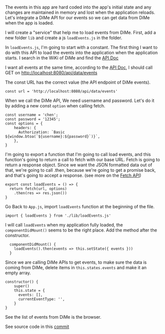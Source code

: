 The events in this app are hard coded into the app's initial state and any changes are maintained in memory and lost when the application reloads. Let's integrate a DiMe API for our events so we can get data from DiMe when the app is loaded.

I will create a "service" that help me to load events from DiMe. First, add a new folder `lib` and create a js `loadEvents.js` in the folder.

In `loadEvents.js`, I'm going to start with a constant. The first thing I want to do with this API to load the events into the application when the application starts. I search in the WiKi of DiMe and find the [API Doc](https://github.com/HIIT/dime-server/wiki/API)

I want all events at the same time, according to the [API Doc](http://www.hiit.fi/g/reknow/apidoc/dime-server/#api-Events-GetAll), I should call GET on <http://localhost:8080/api/data/events>

The const URL has the correct value (the API endpoint of DiMe events).
```
const url = 'http://localhost:8080/api/data/events'
```

When we call the DiMe API, We need username and password. Let's do it by adding a new const `option` when calling fetch.

```
const username = 'chen';
const password = '12345';
const options = {
    headers: {
      Authorization: `Basic ${window.btoa(`${username}:${password}`)}`,
    },
}
```

I'm going to export a function that I'm going to call load events, and this function's going to return a call to fetch with our base URL. Fetch is going to return a response object. Since we want the JSON formatted data out of that, we're going to call .then, because we're going to get a promise back, and that's going to accept a response. (see more on the [Fetch API](https://developer.mozilla.org/en-US/docs/Web/API/Fetch_API))

```
export const loadEvents = () => {
  return fetch(url, options)
    .then(res => res.json())
}
```

Go Back to `App.js`, import `loadEvents` function at the beginning of the file.

```
import { loadEvents } from './lib/loadEvents.js'
```
I will call `loadEvents` when my application fully loaded, the `componentDidMount()` seems to be the right place. Add the method after the constructor.
```
  componentDidMount() {
    loadEvents().then(events => this.setState({ events }))
  }
```
Since we are calling DiMe APIs to get events, to make sure the data is coming from DiMe, delete items in `this.states.events` and make it an empty array.
```
constructor() {
    super()
    this.state = {
      events: [],
      currentEventType: '',
    }
}
``` 
See the list of events from DiMe is the browser.

See source code in this [commit](https://github.com/sysrep/time-viz/commit/c551c5074dfeec0736cf26c0f6e15cb7a9955f35)

